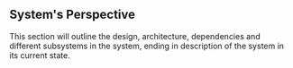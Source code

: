 ## System's Perspective

This section will outline the design, architecture, dependencies and different subsystems in the system, ending in description of the system in its current state.
